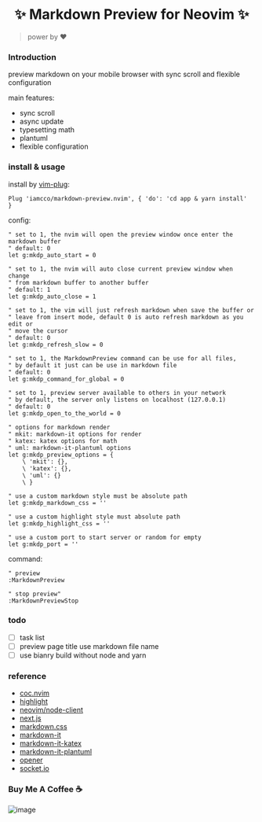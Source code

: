 <center>
    <h1> ✨ Markdown Preview for Neovim ✨ </h1>
</center>

> power by ❤️

### Introduction

preview markdown on your mobile browser with sync scroll and flexible configuration

main features:

- sync scroll
- async update
- typesetting math
- plantuml
- flexible configuration

### install & usage

install by [vim-plug](https://github.com/junegunn/vim-plug):

```vim
Plug 'iamcco/markdown-preview.nvim', { 'do': 'cd app & yarn install'  }
```

config:

```vim
" set to 1, the nvim will open the preview window once enter the markdown buffer
" default: 0
let g:mkdp_auto_start = 0

" set to 1, the nvim will auto close current preview window when change
" from markdown buffer to another buffer
" default: 1
let g:mkdp_auto_close = 1

" set to 1, the vim will just refresh markdown when save the buffer or
" leave from insert mode, default 0 is auto refresh markdown as you edit or
" move the cursor
" default: 0
let g:mkdp_refresh_slow = 0

" set to 1, the MarkdownPreview command can be use for all files,
" by default it just can be use in markdown file
" default: 0
let g:mkdp_command_for_global = 0

" set to 1, preview server available to others in your network
" by default, the server only listens on localhost (127.0.0.1)
" default: 0
let g:mkdp_open_to_the_world = 0

" options for markdown render
" mkit: markdown-it options for render
" katex: katex options for math
" uml: markdown-it-plantuml options
let g:mkdp_preview_options = {
    \ 'mkit': {},
    \ 'katex': {},
    \ 'uml': {}
    \ }

" use a custom markdown style must be absolute path
let g:mkdp_markdown_css = ''

" use a custom highlight style must absolute path
let g:mkdp_highlight_css = ''

" use a custom port to start server or random for empty
let g:mkdp_port = ''
```

command:

```vim
" preview
:MarkdownPreview

" stop preview"
:MarkdownPreviewStop
```

### todo

- [ ] task list
- [ ] preview page title use markdown file name
- [ ] use bianry build without node and yarn

### reference

- [coc.nvim](https://github.com/neoclide/coc.nvim)
- [highlight](https://github.com/highlightjs/highlight.js)
- [neovim/node-client](https://github.com/neovim/node-client)
- [next.js](https://github.com/zeit/next.js)
- [markdown.css](https://github.com/iamcco/markdown.css)
- [markdown-it](https://github.com/markdown-it/markdown-it)
- [markdown-it-katex](https://github.com/waylonflinn/markdown-it-katex)
- [markdown-it-plantuml](https://github.com/gmunguia/markdown-it-plantuml)
- [opener](https://github.com/domenic/opener)
- [socket.io](https://github.com/socketio/socket.io)

### Buy Me A Coffee ☕️

![image](https://user-images.githubusercontent.com/5492542/42771079-962216b0-8958-11e8-81c0-520363ce1059.png)
